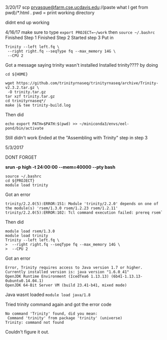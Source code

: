 3/20/17
scp prvasque@farm.cse.ucdavis.edu:/(paste what I get from pwd)/*.html .
pwd = print working directory

didnt end up working

4/16/17
make sure to type
`export PROJECT=~/work`
then
`source ~/.bashrc`
Finished Step 1
Finished Step 2
Started step 3
Put in 
```
Trinity --left left.fq \
 --right right.fq --seqType fq --max_memory 14G \
 --CPU 2
 ```
Got a message saying trinity wasn't installed
Installed trinity???? by doing
```
cd ${HOME}

wget https://github.com/trinityrnaseq/trinityrnaseq/archive/Trinity-v2.3.2.tar.gz \
 -O trinity.tar.gz
tar xzf trinity.tar.gz
cd trinityrnaseq*/
make |& tee trinity-build.log
```
Then did
```
echo export PATH=$PATH:$(pwd) >> ~/miniconda3/envs/eel-pond/bin/activate
```
Still didn't work
Ended at the "Assembling with Trinity" step in step 3

5/3/2017

DONT FORGET

**srun -p high -t 24:00:00 --mem=40000 --pty bash**

```
source ~/.bashrc
cd ${PROJECT}
module load trinity
```
Got an error
```
trinity/2.2.0(5):ERROR:151: Module 'trinity/2.2.0' depends on one of the module(s) 'rsem/1.3.0 rsem/1.2.23 rsem/1.2.11'
trinity/2.2.0(5):ERROR:102: Tcl command execution failed: prereq rsem`
```
Then did
```
module load rsem/1.3.0
module load trinity
Trinity --left left.fq \
>  --right right.fq --seqType fq --max_memory 14G \
>  --CPU 2
```
Got an error
```
Error, Trinity requires access to Java version 1.7 or higher.  Currently installed version is: java version "1.6.0_41"
OpenJDK Runtime Environment (IcedTea6 1.13.13) (6b41-1.13.13-0ubuntu0.14.04.1)
OpenJDK 64-Bit Server VM (build 23.41-b41, mixed mode)
```
Java wasnt loaded
`module load java/1.8`

Tried trinity command again and got the error code
```
No command 'Trinity' found, did you mean:
 Command 'trinity' from package 'trinity' (universe)
Trinity: command not found
```

Couldn't figure it out.
